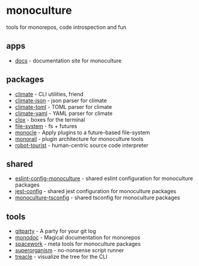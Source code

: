 # monoculture

tools for monorepos, code introspection and fun

## apps
   * [docs](https://github.com/brekk/monoculture/tree/main/apps/docs) - documentation site for monoculture
## packages
   * [climate](https://github.com/brekk/monoculture/tree/main/packages/climate) - CLI utilities, friend
   * [climate-json](https://github.com/brekk/monoculture/tree/main/packages/climate-json) - json parser for climate
   * [climate-toml](https://github.com/brekk/monoculture/tree/main/packages/climate-toml) - TOML parser for climate
   * [climate-yaml](https://github.com/brekk/monoculture/tree/main/packages/climate-yaml) - YAML parser for climate
   * [clox](https://github.com/brekk/monoculture/tree/main/packages/clox) - boxes for the terminal
   * [file-system](https://github.com/brekk/monoculture/tree/main/packages/file-system) - fs + futures
   * [monocle](https://github.com/brekk/monoculture/tree/main/packages/monocle) - Apply plugins to a future-based file-system
   * [monorail](https://github.com/brekk/monoculture/tree/main/packages/monorail) - plugin architecture for monoculture tools
   * [robot-tourist](https://github.com/brekk/monoculture/tree/main/packages/robot-tourist) - human-centric source code interpreter
## shared
   * [eslint-config-monoculture](https://github.com/brekk/monoculture/tree/main/shared/eslint-config-monoculture) - shared eslint configuration for monoculture packages
   * [jest-config](https://github.com/brekk/monoculture/tree/main/shared/jest-config) - shared jest configuration for monoculture packages
   * [monoculture-tsconfig](https://github.com/brekk/monoculture/tree/main/shared/monoculture-tsconfig) - shared tsconfig for monoculture packages
## tools
   * [gitparty](https://github.com/brekk/monoculture/tree/main/tools/gitparty) - A party for your git log
   * [monodoc](https://github.com/brekk/monoculture/tree/main/tools/monodoc) - Magical documentation for monorepos
   * [spacework](https://github.com/brekk/monoculture/tree/main/tools/spacework) - meta tools for monoculture packages
   * [superorganism](https://github.com/brekk/monoculture/tree/main/tools/superorganism) - no-nonsense script runner
   * [treacle](https://github.com/brekk/monoculture/tree/main/tools/treacle) - visualize the tree for the CLI
